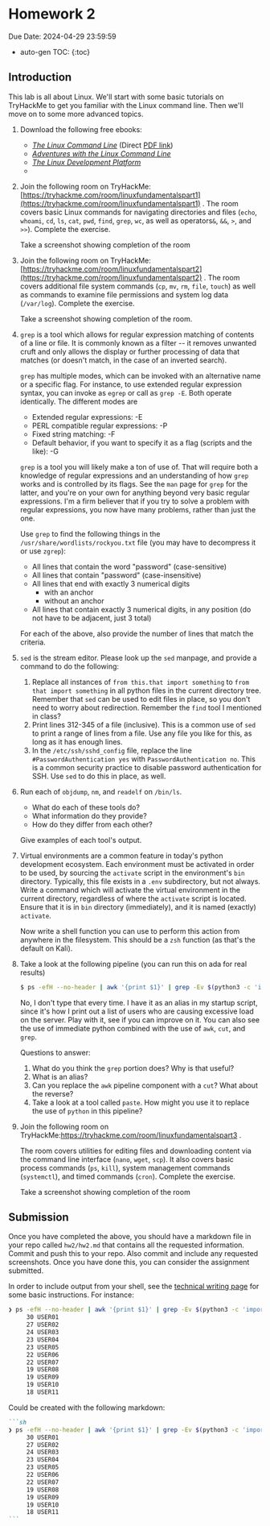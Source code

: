 # Homework 2

Due Date: 2024-04-29 23:59:59

* auto-gen TOC:
{:toc}

## Introduction

This lab is all about Linux. We'll start with some basic tutorials on TryHackMe to get you familiar with the Linux command line. Then we'll move on to some more advanced topics.

1. Download the following free ebooks:
   * [_The Linux Command Line_](http://linuxcommand.org/tlcl.php) (Direct [PDF link](https://sourceforge.net/projects/linuxcommand/files/TLCL/19.01/TLCL-19.01.pdf/download))
   * [_Adventures with the Linux Command Line_](https://sourceforge.net/projects/linuxcommand/files/AWTLCL/21.10/AWTLCL-21.10.pdf/download)
   * [_The Linux Development Platform_](https://archive.org/details/ost-computer-science-0130091154/mode/1up)
   * 

1. Join the following room on TryHackMe: [https://tryhackme.com/room/linuxfundamentalspart1](https://tryhackme.com/room/linuxfundamentalspart1) . The room covers basic Linux commands for navigating directories and files (`echo`, `whoami`, `cd`, `ls`, `cat`, `pwd`, `find`, `grep`, `wc`, as well as operators`&`, `&&`, `>`, and `>>`). Complete the exercise.

    Take a screenshot showing completion of the room
1. Join the following room on TryHackMe: [https://tryhackme.com/room/linuxfundamentalspart2](https://tryhackme.com/room/linuxfundamentalspart2) . The room covers additional file system commands (`cp`, `mv`, `rm`, `file`, `touch`) as well as commands to examine file permissions and system log data (`/var/log`). Complete the exercise.

    Take a screenshot showing completion of the room.
1. `grep` is a tool which allows for regular expression matching of contents of a line or file. It is commonly known as a filter -- it removes unwanted cruft and only allows the display or further processing of data that matches (or doesn't match, in the case of an inverted search).

    `grep` has multiple modes, which can be invoked with an alternative name or a specific flag. For instance, to use extended regular expression syntax, you can invoke as `egrep` or call as `grep -E`. Both operate identically. The different modes are

    * Extended regular expressions: -E
    * PERL compatible regular expressions: -P
    * Fixed string matching: -F
    * Default behavior, if you want to specify it as a flag (scripts and the like): -G

    `grep` is a tool you will likely make a ton of use of. That will require both a knowledge of regular expressions and an understanding of how `grep` works and is controlled by its flags. See the `man` page for `grep` for the latter, and you're on your own for anything beyond very basic regular expressions. I'm a firm believer that if you try to solve a problem with regular expressions, you now have many problems, rather than just the one.

    Use `grep` to find the following things in the `/usr/share/wordlists/rockyou.txt` file (you may have to decompress it or use `zgrep`):

   * All lines that contain the word "password" (case-sensitive)
   * All lines that contain "password" (case-insensitive)
   * All lines that end with exactly 3 numerical digits
       * with an anchor
       * without an anchor
   * All lines that contain exactly 3 numerical digits, in any position (do not have to be adjacent, just 3 total)

    For each of the above, also provide the number of lines that match the criteria.
1. `sed` is the stream editor. Please look up the `sed` manpage, and provide a command to do the following:
   1. Replace all instances of `from this.that import something` to `from that import something` in all python files in the current directory tree. Remember that `sed` can be used to edit files in place, so you don't need to worry about redirection. Remember the `find` tool I mentioned in class?
   1. Print lines 312-345 of a file (inclusive). This is a common use of `sed` to print a range of lines from a file. Use any file you like for this, as long as it has enough lines.
   1. In the `/etc/ssh/sshd_config` file, replace the line `#PasswordAuthentication yes` with `PasswordAuthentication no`. This is a common security practice to disable password authentication for SSH. Use `sed` to do this in place, as well.
1. Run each of `objdump`, `nm`, and `readelf` on `/bin/ls`. 
   * What do each of these tools do?
   * What information do they provide?
   * How do they differ from each other?

   Give examples of each tool's output.
1. Virtual environments are a common feature in today's python development ecosystem. Each environment must be activated in order to be used, by sourcing the `activate` script in the environment's `bin` directory. Typically, this file exists in a `.env` subdirectory, but not always. Write a command which will activate the virtual environment in the current directory, regardless of where the `activate` script is located. Ensure that it is in `bin` directory (immediately), and it is named (exactly) `activate`.

    Now write a shell function you can use to perform this action from anywhere in the filesystem. This should be a `zsh` function (as that's the default on Kali).

1. Take a look at the following pipeline (you can run this on ada for real results)

   ```sh
   $ ps -efH --no-header | awk '{print $1}' | grep -Ev $(python3 -c 'import sys; print("|"s.join(sys.argv[1:]))' $(cut -f1 -d':' /etc/passwd)) | sort | uniq -c | sort -n
   ```
    No, I don't type that every time. I have it as an alias in my startup script, since it's how I print out a list of users who are causing excessive load on the server. Play with it, see if you can improve on it. You can also see the use of immediate python combined with the use of `awk`, `cut`, and `grep`.

    Questions to answer:

    1. What do you think the `grep` portion does? Why is that useful?
    1. What is an alias?
    1. Can you replace the `awk` pipeline component with a `cut`? What about the reverse?
    1. Take a look at a tool called `paste`. How might you use it to replace the use of `python` in this pipeline?

1. Join the following room on TryHackMe:https://tryhackme.com/room/linuxfundamentalspart3 .

   The room covers utilities for editing files and downloading content via the command line interface (`nano`, `wget`, `scp`). It also covers basic process commands (`ps`, `kill`), system management commands (`systemctl`), and timed commands (`cron`). Complete the exercise.

   Take a screenshot showing completion of the room

## Submission

Once you have completed the above, you should have a markdown file in your repo called `hw2/hw2.md` that contains all the requested information. Commit and push this to your repo. Also commit and include any requested screenshots. Once you have done this, you can consider the assignment submitted.

In order to include output from your shell, see the [technical writing page](../technical_writing.md) for some basic instructions. For instance:

```sh
❯ ps -efH --no-header | awk '{print $1}' | grep -Ev $(python3 -c 'import sys; print("|".join(sys.argv[1:]))' $(cut -f1 -d':' /etc/passwd)) | sort | uniq -c | sort -rn | head -n 11
     30 USER01
     27 USER02
     24 USER03
     23 USER04
     23 USER05
     22 USER06
     22 USER07
     19 USER08
     19 USER09
     19 USER10
     18 USER11
```

Could be created with the following markdown:

````markdown
```sh
❯ ps -efH --no-header | awk '{print $1}' | grep -Ev $(python3 -c 'import sys; print("|".join(sys.argv[1:]))' $(cut -f1 -d':' /etc/passwd)) | sort | uniq -c | sort -rn | head -n 11
     30 USER01
     27 USER02
     24 USER03
     23 USER04
     23 USER05
     22 USER06
     22 USER07
     19 USER08
     19 USER09
     19 USER10
     18 USER11
```
````